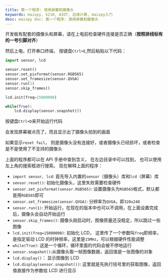 ```yaml
---
title: 第一个程序: 使用屏幕和摄像头
keywords: maixpy, k210, AIOT, 边缘计算, maixpy入门
desc: maixpy doc: 第一个程序: 使用屏幕和摄像头
---
```



开发板有配套的摄像头和屏幕，请在上电前检查硬件连接是否正确（**按照排线标有的一号引脚对齐**）

然后上电，打开串口终端， 按键盘`Ctrl+E`,然后粘贴以下代码：
```python
import sensor, lcd

sensor.reset()
sensor.set_pixformat(sensor.RGB565)
sensor.set_framesize(sensor.QVGA)
sensor.run(1)
sensor.skip_frames()

lcd.init(freq=15000000)

while(True):
    lcd.display(sensor.snapshot())

```
按键盘`Ctrl+D`来开始运行代码

会发现屏幕被点亮了，而且显示出了摄像头拍到的画面

如果显示`reset fail`， 则是摄像头没有连接好，或者摄像头已经损坏，或者检查是不是使用了不支持的摄像头

上面的程序都可以在 API 手册中查到含义， 在左边目录中可以找到， 也可以使用左上角的搜索框进行搜索。
现在解释上面的程序：
* `import sensor, lcd`: 首先导入内置的`sensor`（摄像头）库和`lcd`（屏幕）库
* `sensor.reset()`: 初始化摄像头，这里失败需要检查硬件
* `sensor.set_pixformat(sensor.RGB565)`: 设置摄像头为`RGB565`格式，默认都是用`RGB565`即可
* `sensor.set_framesize(sensor.QVGA)`: 分辨率为`QVGA`，即`320x240`
* `sensor.run(1)`: 开始运行，在现在的版本中也可以不调用，在上面设置完成后，摄像头会自动开始运行
* `sensor.skip_frames()`: 摄像头刚启动时，图像质量还没稳定，所以跳过一些图像
* `lcd.init(freq=15000000)`: 初始化 LCD， 这里传了一个参数叫`freq`即频率， 是指定驱动 LCD 的时钟频率，这里是`15MHz`，可以根据硬件性能调整
* `while(True)`: 这是一个循环，循环里面的代码会被不停地运行
* `sensor.snapshot()`:从摄像头取一帧图像数据，返回值是一张图像的对象
* `lcd.display()`： 显示图像到 LCD
*  `lcd.display(sensor.snapshot())`: 这里就是先执行括号里的获取图像，返回值直接作为参数给 LCD 进行显示



